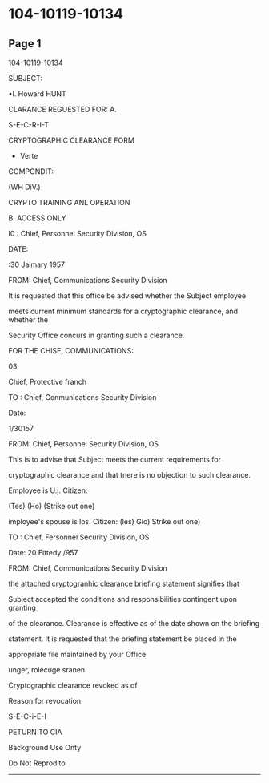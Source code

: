 # 104-10119-10134

## Page 1

104-10119-10134

SUBJECT:

•I. Howard HUNT

CLARANCE REGUESTED FOR: A.

S-E-C-R-I-T

CRYPTOGRAPHIC CLEARANCE FORM

- Verte

COMPONDIT:

(WH DiV.)

CRYPTO TRAINING ANL OPERATION

B. ACCESS ONLY

I0 : Chief, Personnel Security Division, OS

DATE:

:30 Jaimary 1957

FROM: Chief, Communications Security Division

It is requested that this office be advised whether the Subject employee

meets current minimum standards for a cryptographic clearance, and whether the

Security Office concurs in granting such a clearance.

FOR THE CHISE, COMMUNICATIONS:

03

Chief, Protective franch

TO : Chief, Conmunications Security Division

Date:

1/30157

FROM: Chief, Personnel Security Division, OS

This is to advise that Subject meets the current requirements for

cryptographic clearance and that tnere is no objection to such clearance.

Employee is U.j. Citizen:

(Tes) (Ho) (Strike out one)

imployee's spouse is los. Citizen: (les) Gio) Strike out one)

TO : Chief, Fersonnel Security Division, OS

Date: 20 Fittedy /957

FROM: Chief, Communications Security Division

the attached cryptogranhic clearance briefing statement signifies that

Subject accepted the conditions and responsibilities contingent upon granting

of the clearance. Clearance is effective as of the date shown on the briefing

statement. It is requested that the briefing statement be placed in the

appropriate file maintained by your Office

unger, rolecuge sranen

Cryptographic clearance revoked as of

Reason for revocation

S-E-C-i-E-I

PETURN TO CIA

Background Use Onty

Do Not Reprodito

---

